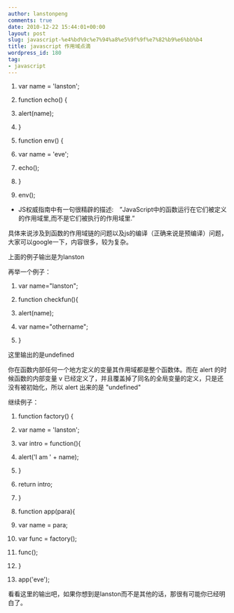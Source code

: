 ```yaml
---
author: lanstonpeng
comments: true
date: 2010-12-22 15:44:01+00:00
layout: post
slug: javascript-%e4%bd%9c%e7%94%a8%e5%9f%9f%e7%82%b9%e6%bb%b4
title: javascript 作用域点滴
wordpress_id: 180
tag:
- javascript
---
```



	
  1. var name = 'lanston';

	
  2. function echo() {

	
  3. alert(name);

	
  4. }

	
  5. function env() {

	
  6. var name = 'eve';

	
  7. echo();

	
  8. }

	
  9. env();



	
  * JS权威指南中有一句很精辟的描述:　”JavaScript中的函数运行在它们被定义的作用域里,而不是它们被执行的作用域里.”<!-- more -->


具体来说涉及到函数的作用域链的问题以及js的编译（正确来说是预编译）问题，大家可以google一下，内容很多，较为复杂。

上面的例子输出是为lanston

再举一个例子：

	
  1. var name="lanston";

	
  2. function checkfun(){

	
  3. alert(name);

	
  4. var name="othername";

	
  5. }


这里输出的是undefined

你在函数内部任何一个地方定义的变量其作用域都是整个函数体。而在 alert 的时候函数的内部变量 v 已经定义了，并且覆盖掉了同名的全局变量的定义，只是还没有被初始化，所以 alert 出来的是 "undefined"

继续例子：

	
  1. function factory() {

	
  2. var name = 'lanston';

	
  3. var intro = function(){

	
  4. alert('I am ' + name);

	
  5. }

	
  6. return intro;

	
  7. }

	
  8. function app(para){

	
  9. var name = para;

	
  10. var func = factory();

	
  11. func();

	
  12. }

	
  13. app('eve');


看看这里的输出吧，如果你想到是lanston而不是其他的话，那很有可能你已经明白了。
